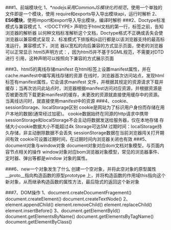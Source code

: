 ###1、前端模块化
    1、**nodejs采用CommonJS模块化的规范*，使用一个单独的文件即是一个模块，使用
    require和exports导入导出模块api，运行时解析
    2、**ES6模块**，使用import和export导入导出模块，编译时解析
###2、Doctype标准模式与兼容模式
    1、<!DOCTYPE> 声明位于html文档的第一行，<html>标签之前，告知浏览器的解析器
    以何种文档标准解析这个文档，Doctype格式不正确或丢失会使浏览器以兼容模式呈现
    2、标准模式下排版和js运行都是以该浏览器支持的最高标准运行，兼容模式下，浏览
    器以宽松的向后兼容的方式显示页面，使老的浏览器可以正常显示
    html5声明方式：<!DOCTYPE HTML>，因为html5并不基于SGML规范，不需要对DTD进行
    引用，这种声明可以按照向下兼容的方式展示页面
    
###3、html5的离线存储manifest
    在html标签上设置manifest属性，并在cache.manifest中编写离线存储的资源
    在线时，浏览器首次访问站点，发现html标签有manifest属性，它会请求manifest
    文件，并根据其规定的资源请求下载并缓存；当再次访问此站点时，浏览器根据manifest访问对应资源，并根据资源是否被更改而下载更新manifest的缓存，未更改的资源就直接使用缓存中的资源。当离线访问时，就直接使用manifest中的资源
###4、cookie、sessionStorage、localStorage区别
    cookie是网站为了标识用户身份而存储在用户本地的数据(通常经过加密)。
    cookie数据始终在同源的http请求中携带
    sessionStorage和localStorage不会主动将数据发送给服务器，仅在本地存储
    存储大小cookie数据大小不能超过4k
    Storage可达5M
    过期时间：localStorage持久存储，非主动删除数据不会丢失
              sessionStorage数据在当前浏览器闯关打开期间有效
              cookie可设置过期时间，在过期时间内浏览器关闭也有效
###5、document对象与window对象
    document对象对应dom文档对象模型，与页面内容节点相关的操作
    window对象对应bom浏览器对象模型，常见的浏览器事件、定时器、弹出等都是window
    对象的属性。

###6、new一个对象发生了什么
    创建一个空对象，并将此空对象的原型属性__proto__指向构造函数的原型prototype
    上，并将构造函数的作用域this指向这个新对象，从而继承构造函数的属性方法，最后隐式的返回这个新对象

###7、DOM操作
    1、document.createDocumentFragement()
       document.createElement()
       document.createTextNode()
    2、element.appendChild()
       element.removeChild()
       element.replaceChild()
       element.insertBefore()
    3、document.getElementById()
       document.getElementsByName()
       document.getElementsByTagName()
       document.getElementByClass()